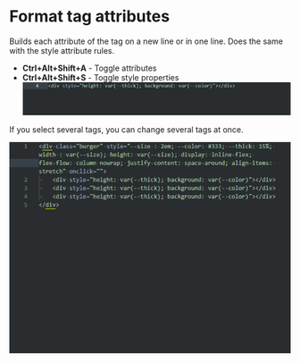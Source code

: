 # Format tag attributes

Builds each attribute of the tag on a new line or in one line. Does the same with the style attribute rules.


- **Ctrl+Alt+Shift+A** - Toggle attributes      
- **Ctrl+Alt+Shift+S** - Toggle style properties
![Demo](IMG/format-tag-03.gif)

If you select several tags, you can change several tags at once.

![Demo](IMG/format-tag-02.gif)
